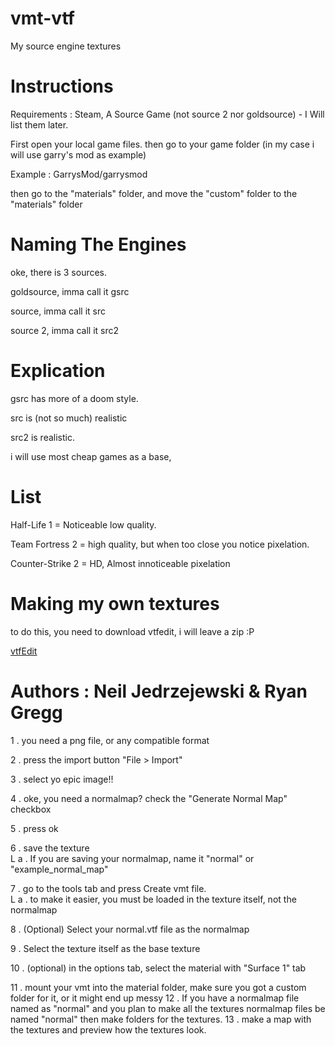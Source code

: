# vmt-vtf

My source engine textures

# Instructions
Requirements : Steam, A Source Game (not source 2 nor goldsource) - I Will list them later.

First open your local game files. then go to your game folder (in my case i will use garry's mod as example)

Example : GarrysMod/garrysmod

then go to the "materials" folder, and move the "custom" folder to the "materials" folder


# Naming The Engines
oke, there is 3 sources. 

goldsource, imma call it gsrc

source, imma call it src

source 2, imma call it src2

# Explication

gsrc has more of a doom style.

src is (not so much) realistic

src2 is realistic.

i will use most cheap games as a base,
# List
Half-Life 1 = Noticeable low quality.

Team Fortress 2 = high quality, but when too close you notice pixelation.

Counter-Strike 2 = HD, Almost innoticeable pixelation
# Making my own textures
to do this, you need to download vtfedit, i will leave a zip :P

[vtfEdit](https://github.com/Altrrx/vmt-vtf/files/13396711/vtfEdit.zip)

# Authors : Neil Jedrzejewski & Ryan Gregg

1 . you need a png file, or any compatible format

2 . press the import button "File > Import"

3 . select yo epic image!!

4 . oke, you need a normalmap? check the "Generate Normal Map" checkbox

5 . press ok

6 . save the texture     
L a . If you are saving your normalmap, name it "normal" or "example_normal_map"

7 . go to the tools tab and press Create vmt file.     
L a . to make it easier, you must be loaded in the texture itself, not the normalmap

8 . (Optional) Select your normal.vtf file as the normalmap

9 . Select the texture itself as the base texture

10 . (optional) in the options tab, select the material with "Surface 1" tab

11 . mount your vmt into the material folder, make sure you got a custom folder for it, or it might end up messy
12 . If you have a normalmap file named as "normal" and you plan to make all the textures normalmap files be named "normal" then make folders for the textures.
13 . make a map with the textures and preview how the textures look.
